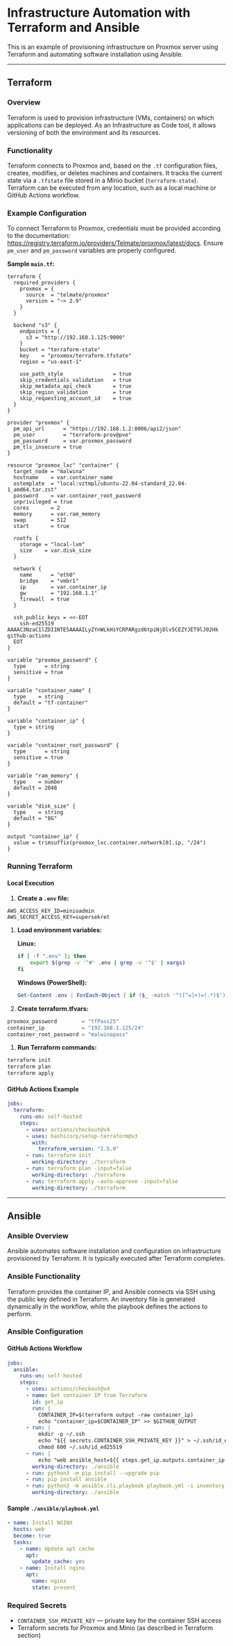 # Infrastructure Automation with Terraform and Ansible

This is an example of provisioning infrastructure on Proxmox server using Terraform and automating software installation using Ansible.

---

## Terraform

### Overview

Terraform is used to provision infrastructure (VMs, containers) on which applications can be deployed. As an Infrastructure as Code tool, it allows versioning of both the environment and its resources.

### Functionality

Terraform connects to Proxmox and, based on the `.tf` configuration files, creates, modifies, or deletes machines and containers. It tracks the current state via a `.tfstate` file stored in a Minio bucket (`terraform-state`). Terraform can be executed from any location, such as a local machine or GitHub Actions workflow.

### Example Configuration

To connect Terraform to Proxmox, credentials must be provided according to the documentation: <https://registry.terraform.io/providers/Telmate/proxmox/latest/docs>. Ensure `pm_user` and `pm_password` variables are properly configured.

**Sample `main.tf`:**

```hcl
terraform {
  required_providers {
    proxmox = {
      source  = "telmate/proxmox"
      version = "~> 2.9"
    }
  }

  backend "s3" {
    endpoints = {
      s3 = "http://192.168.1.125:9000"
    }
    bucket = "terraform-state"
    key    = "proxmox/terraform.tfstate"
    region = "us-east-1"

    use_path_style                = true
    skip_credentials_validation   = true
    skip_metadata_api_check       = true
    skip_region_validation        = true
    skip_requesting_account_id    = true
  }
}

provider "proxmox" {
  pm_api_url      = "https://192.168.1.2:8006/api2/json"
  pm_user         = "terraform-prov@pve"
  pm_password     = var.proxmox_password
  pm_tls_insecure = true
}

resource "proxmox_lxc" "container" {
  target_node = "malwina"
  hostname    = var.container_name
  ostemplate  = "local:vztmpl/ubuntu-22.04-standard_22.04-1_amd64.tar.zst"
  password    = var.container_root_password
  unprivileged = true
  cores       = 2
  memory      = var.ram_memory
  swap        = 512
  start       = true

  rootfs {
    storage = "local-lvm"
    size    = var.disk_size
  }

  network {
    name      = "eth0"
    bridge    = "vmbr1"
    ip        = var.container_ip
    gw        = "192.168.1.1"
    firewall  = true
  }

  ssh_public_keys = <<-EOT
    ssh-ed25519 AAAAC3NzaC1lZDI1NTE5AAAAILyZYnWLkHsYCRPARgzd6tpiNjDlv5CEZYJET9lJ02Hk github-actions
  EOT
}

variable "proxmox_password" {
  type      = string
  sensitive = true
}

variable "container_name" {
  type    = string
  default = "tf-container"
}

variable "container_ip" {
  type = string
}

variable "container_root_password" {
  type      = string
  sensitive = true
}

variable "ram_memory" {
  type    = number
  default = 2048
}

variable "disk_size" {
  type    = string
  default = "8G"
}

output "container_ip" {
  value = trimsuffix(proxmox_lxc.container.network[0].ip, "/24")
}
```

### Running Terraform

#### Local Execution

1. **Create a `.env` file:**

```env
AWS_ACCESS_KEY_ID=minioadmin
AWS_SECRET_ACCESS_KEY=supersekret
```

1. **Load environment variables:**

   **Linux:**

   ```sh
   if [ -f ".env" ]; then
       export $(grep -v '^#' .env | grep -v '^$' | xargs)
   fi
   ```

   **Windows (PowerShell):**

   ```powershell
   Get-Content .env | ForEach-Object { if ($_ -match '^([^=]+)=(.*)$') { [Environment]::SetEnvironmentVariable($matches[1], $matches[2], 'Process') } }
   ```

1. **Create terraform.tfvars:**

```tfvars
proxmox_password        = "tfPass25"
container_ip            = "192.168.1.125/24"
container_root_password = "malwinapass"
```

1. **Run Terraform commands:**

```bash
terraform init
terraform plan
terraform apply
```

#### GitHub Actions Example

```yaml
jobs:
  terraform:
    runs-on: self-hosted
    steps:
      - uses: actions/checkout@v4
      - uses: hashicorp/setup-terraform@v3
        with:
          terraform_version: "1.5.0"
      - run: terraform init
        working-directory: ./terraform
      - run: terraform plan -input=false
        working-directory: ./terraform
      - run: terraform apply -auto-approve -input=false
        working-directory: ./terraform
```

---

## Ansible

### Ansible Overview

Ansible automates software installation and configuration on infrastructure provisioned by Terraform. It is typically executed after Terraform completes.

### Ansible Functionality

Terraform provides the container IP, and Ansible connects via SSH using the public key defined in Terraform. An inventory file is generated dynamically in the workflow, while the playbook defines the actions to perform.

### Ansible Configuration

#### GitHub Actions Workflow

```yaml
jobs:
  ansible:
    runs-on: self-hosted
    steps:
      - uses: actions/checkout@v4
      - name: Get container IP from Terraform
        id: get_ip
        run: |
          CONTAINER_IP=$(terraform output -raw container_ip)
          echo "container_ip=$CONTAINER_IP" >> $GITHUB_OUTPUT
      - run: |
          mkdir -p ~/.ssh
          echo "${{ secrets.CONTAINER_SSH_PRIVATE_KEY }}" > ~/.ssh/id_ed25519
          chmod 600 ~/.ssh/id_ed25519
      - run: |
          echo "web ansible_host=${{ steps.get_ip.outputs.container_ip }} ansible_user=root ansible_ssh_private_key_file=~/.ssh/id_ed25519 ansible_ssh_common_args='-o StrictHostKeyChecking=no'" > inventory
        working-directory: ./ansible
      - run: python3 -m pip install --upgrade pip
      - run: pip install ansible
      - run: python3 -m ansible.cli.playbook playbook.yml -i inventory
        working-directory: ./ansible
```

#### Sample `./ansible/playbook.yml`

```yaml
- name: Install NGINX
  hosts: web
  become: true
  tasks:
    - name: Update apt cache
      apt:
        update_cache: yes
    - name: Install nginx
      apt:
        name: nginx
        state: present
```

### Required Secrets

- `CONTAINER_SSH_PRIVATE_KEY` — private key for the container SSH access
- Terraform secrets for Proxmox and Minio (as described in Terraform section)
